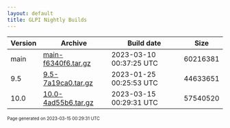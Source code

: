 ```yaml
---
layout: default
title: GLPI Nightly Builds
---
```


Version|Archive|Build date|Size
---|---|---|---
main|[main-f6340f6.tar.gz](main-f6340f6.tar.gz)|2023-03-10 00:37:25 UTC|60216381
9.5|[9.5-7a19ca0.tar.gz](9.5-7a19ca0.tar.gz)|2023-01-25 00:25:53 UTC|44633651
10.0|[10.0-4ad55b6.tar.gz](10.0-4ad55b6.tar.gz)|2023-03-15 00:29:31 UTC|57540520

<font size="1">Page generated on 2023-03-15 00:29:31 UTC</font>
